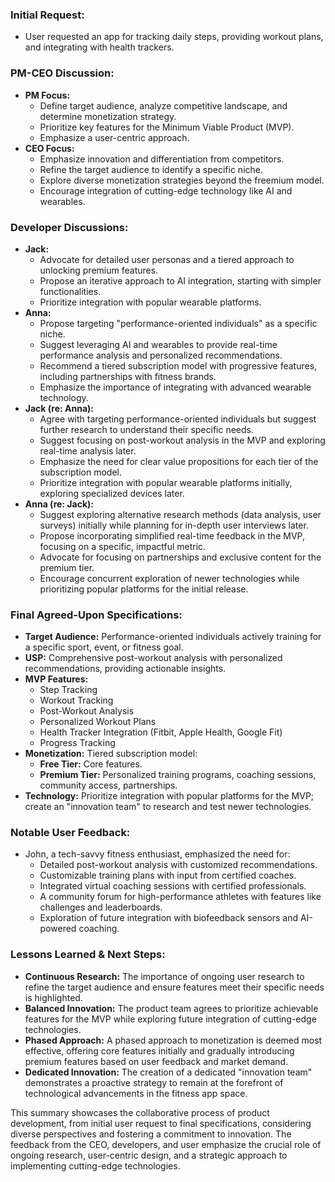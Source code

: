 ### Initial Request:

* User requested an app for tracking daily steps, providing workout plans, and integrating with health trackers.

### PM-CEO Discussion:

* **PM Focus:**  
    * Define target audience, analyze competitive landscape, and determine monetization strategy.
    * Prioritize key features for the Minimum Viable Product (MVP).
    * Emphasize a user-centric approach.
* **CEO Focus:**
    * Emphasize innovation and differentiation from competitors.
    * Refine the target audience to identify a specific niche.
    * Explore diverse monetization strategies beyond the freemium model.
    * Encourage integration of cutting-edge technology like AI and wearables.

### Developer Discussions:

* **Jack:**
    * Advocate for detailed user personas and a tiered approach to unlocking premium features.
    * Propose an iterative approach to AI integration, starting with simpler functionalities.
    * Prioritize integration with popular wearable platforms.
* **Anna:**
    * Propose targeting "performance-oriented individuals" as a specific niche.
    * Suggest leveraging AI and wearables to provide real-time performance analysis and personalized recommendations.
    * Recommend a tiered subscription model with progressive features, including partnerships with fitness brands.
    * Emphasize the importance of integrating with advanced wearable technology.
* **Jack (re: Anna):**
    * Agree with targeting performance-oriented individuals but suggest further research to understand their specific needs.
    * Suggest focusing on post-workout analysis in the MVP and exploring real-time analysis later.
    * Emphasize the need for clear value propositions for each tier of the subscription model.
    * Prioritize integration with popular wearable platforms initially, exploring specialized devices later.
* **Anna (re: Jack):**
    * Suggest exploring alternative research methods (data analysis, user surveys) initially while planning for in-depth user interviews later.
    * Propose incorporating simplified real-time feedback in the MVP, focusing on a specific, impactful metric.
    * Advocate for focusing on partnerships and exclusive content for the premium tier.
    * Encourage concurrent exploration of newer technologies while prioritizing popular platforms for the initial release.

### Final Agreed-Upon Specifications:

* **Target Audience:** Performance-oriented individuals actively training for a specific sport, event, or fitness goal.
* **USP:** Comprehensive post-workout analysis with personalized recommendations, providing actionable insights.
* **MVP Features:**
    * Step Tracking
    * Workout Tracking
    * Post-Workout Analysis
    * Personalized Workout Plans
    * Health Tracker Integration (Fitbit, Apple Health, Google Fit)
    * Progress Tracking
* **Monetization:** Tiered subscription model:
    * **Free Tier:** Core features.
    * **Premium Tier:** Personalized training programs, coaching sessions, community access, partnerships.
* **Technology:** Prioritize integration with popular platforms for the MVP; create an "innovation team" to research and test newer technologies. 

### Notable User Feedback:

* John, a tech-savvy fitness enthusiast, emphasized the need for:
    * Detailed post-workout analysis with customized recommendations.
    * Customizable training plans with input from certified coaches.
    * Integrated virtual coaching sessions with certified professionals.
    * A community forum for high-performance athletes with features like challenges and leaderboards.
    * Exploration of future integration with biofeedback sensors and AI-powered coaching.

### Lessons Learned & Next Steps:

* **Continuous Research:**  The importance of ongoing user research to refine the target audience and ensure features meet their specific needs is highlighted.
* **Balanced Innovation:**  The product team agrees to prioritize achievable features for the MVP while exploring future integration of cutting-edge technologies.
* **Phased Approach:**  A phased approach to monetization is deemed most effective, offering core features initially and gradually introducing premium features based on user feedback and market demand.
* **Dedicated Innovation:**  The creation of a dedicated "innovation team" demonstrates a proactive strategy to remain at the forefront of technological advancements in the fitness app space.

This summary showcases the collaborative process of product development, from initial user request to final specifications, considering diverse perspectives and fostering a commitment to innovation. The feedback from the CEO, developers, and user emphasize the crucial role of ongoing research, user-centric design, and a strategic approach to implementing cutting-edge technologies.